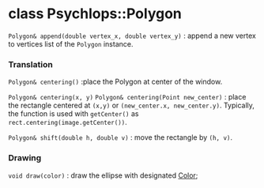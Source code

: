 class Psychlops::Polygon
========================

`Polygon& append(double vertex_x, double vertex_y)`
: append a new vertex to vertices list of the `Polygon` instance.

### Translation

`Polygon& centering()`
:place the Polygon at center of the window.

`Polygon& centering(x, y)`
`Polygon& centering(Point new_center)`
: place the rectangle centered at `(x,y)` or `(new_center.x, new_center.y)`. Typically, the function is used with `getCenter()` as `rect.centering(image.getCenter())`.

`Polygon& shift(double h, double v)`
: move the rectangle by `(h, v)`.


### Drawing

`void draw(color)`
: draw the ellipse with designated [Color](Color);